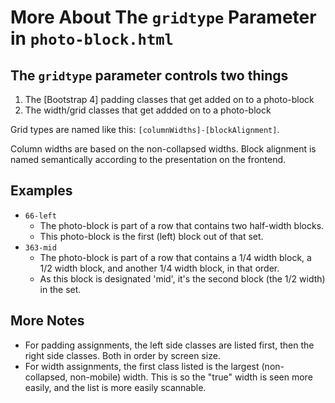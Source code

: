 # More About The `gridtype` Parameter in `photo-block.html`

## The `gridtype` parameter controls two things
1. The [Bootstrap 4] padding classes that get added on to a photo-block
2. The width/grid classes that get addded on to a photo-block

Grid types are named like this: `[columnWidths]-[blockAlignment]`.

Column widths are based on the non-collapsed widths.
Block alignment is named semantically according to the presentation on the frontend.

## Examples
- `66-left`
  - The photo-block is part of a row that contains two half-width blocks. 
  - This photo-block is the first (left) block out of that set.
- `363-mid`
  - The photo-block is part of a row that contains a 1/4 width block, a 1/2 width block, and another 1/4 width block, in that order.
  - As this block is designated 'mid', it's the second block (the 1/2 width) in the set.

## More Notes
- For padding assignments, the left side classes are listed first, then the right side classes. Both in order by screen size. 
- For width assignments, the first class listed is the largest (non-collapsed, non-mobile) width. This is so the "true" width is seen more easily, and the list is more easily scannable.